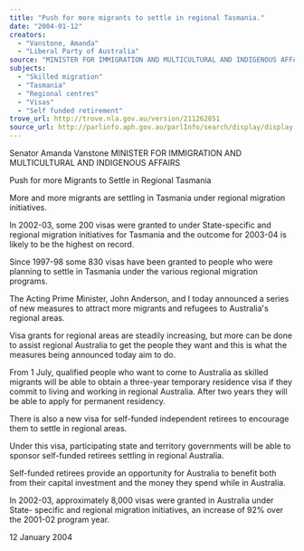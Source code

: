 ```yaml
---
title: "Push for more migrants to settle in regional Tasmania."
date: "2004-01-12"
creators:
  - "Vanstone, Amanda"
  - "Liberal Party of Australia"
source: "MINISTER FOR IMMIGRATION AND MULTICULTURAL AND INDIGENOUS AFFAIRS"
subjects:
  - "Skilled migration"
  - "Tasmania"
  - "Regional centres"
  - "Visas"
  - "Self funded retirement"
trove_url: http://trove.nla.gov.au/version/211262851
source_url: http://parlinfo.aph.gov.au/parlInfo/search/display/display.w3p;query=Id%3A%22media/pressrel/V0DB6%22
---
```


 Senator Amanda Vanstone  MINISTER FOR IMMIGRATION AND MULTICULTURAL AND INDIGENOUS AFFAIRS 

 Push for more Migrants to Settle in Regional Tasmania

 More and more migrants are settling in Tasmania under regional migration initiatives.

 In 2002-03, some 200 visas were granted to under State-specific and regional migration initiatives for Tasmania and the  outcome for 2003-04 is likely to be the highest on record.

 Since 1997-98 some 830 visas have been granted to people who were planning to settle in Tasmania under the various  regional migration programs.

 The Acting Prime Minister, John Anderson, and I today announced a series of new measures to attract more migrants and  refugees to Australia's regional areas.

 Visa grants for regional areas are steadily increasing, but more can be done to assist regional Australia to get the people they  want and this is what the measures being announced today aim to do.

 From 1 July, qualified people who want to come to Australia as skilled migrants will be able to obtain a three-year temporary  residence visa if they commit to living and working in regional Australia. After two years they will be able to apply for  permanent residency.

 There is also a new visa for self-funded independent retirees to encourage them to settle in regional areas.

 Under this visa, participating state and territory governments will be able to sponsor self-funded retirees settling in regional  Australia. 

 Self-funded retirees provide an opportunity for Australia to benefit both from their capital investment and the money they  spend while in Australia.

 In 2002-03, approximately 8,000 visas were granted in Australia under State- specific and regional migration initiatives, an  increase of 92% over the 2001-02 program year.

 12 January 2004

